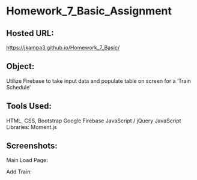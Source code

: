 # Homework_7_Basic_Assignment

## Hosted URL: 
https://jkampa3.github.io/Homework_7_Basic/

## Object: 
Utilize Firebase to take input data and populate table on screen for a ‘Train Schedule’

## Tools Used: 
HTML, CSS, Bootstrap
Google Firebase
JavaScript / jQuery
JavaScript Libraries:
 	Moment.js
  
## Screenshots: 
Main Load Page:
 
Add Train: 
 
